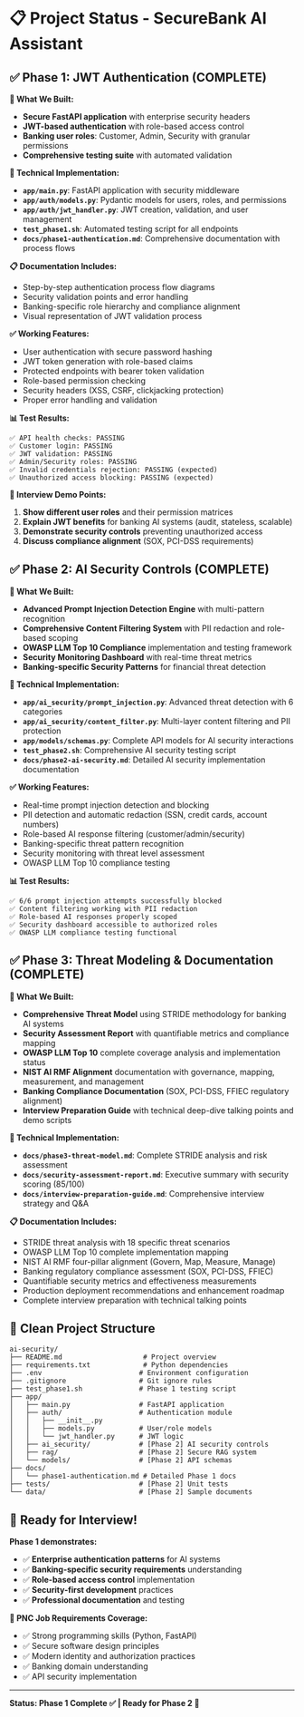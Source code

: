 # 📋 Project Status - SecureBank AI Assistant

## ✅ Phase 1: JWT Authentication (COMPLETE)

**🎯 What We Built:**
- **Secure FastAPI application** with enterprise security headers
- **JWT-based authentication** with role-based access control
- **Banking user roles**: Customer, Admin, Security with granular permissions
- **Comprehensive testing suite** with automated validation

**🔧 Technical Implementation:**
- **`app/main.py`**: FastAPI application with security middleware
- **`app/auth/models.py`**: Pydantic models for users, roles, and permissions
- **`app/auth/jwt_handler.py`**: JWT creation, validation, and user management
- **`test_phase1.sh`**: Automated testing script for all endpoints
- **`docs/phase1-authentication.md`**: Comprehensive documentation with process flows

**📋 Documentation Includes:**
- Step-by-step authentication process flow diagrams
- Security validation points and error handling
- Banking-specific role hierarchy and compliance alignment
- Visual representation of JWT validation process

**✅ Working Features:**
- User authentication with secure password hashing
- JWT token generation with role-based claims
- Protected endpoints with bearer token validation
- Role-based permission checking
- Security headers (XSS, CSRF, clickjacking protection)
- Proper error handling and validation

**📊 Test Results:**
```
✅ API health checks: PASSING
✅ Customer login: PASSING  
✅ JWT validation: PASSING
✅ Admin/Security roles: PASSING
✅ Invalid credentials rejection: PASSING (expected)
✅ Unauthorized access blocking: PASSING (expected)
```

**🎤 Interview Demo Points:**
1. **Show different user roles** and their permission matrices
2. **Explain JWT benefits** for banking AI systems (audit, stateless, scalable)
3. **Demonstrate security controls** preventing unauthorized access
4. **Discuss compliance alignment** (SOX, PCI-DSS requirements)

## ✅ Phase 2: AI Security Controls (COMPLETE)

**🎯 What We Built:**
- **Advanced Prompt Injection Detection Engine** with multi-pattern recognition
- **Comprehensive Content Filtering System** with PII redaction and role-based scoping
- **OWASP LLM Top 10 Compliance** implementation and testing framework
- **Security Monitoring Dashboard** with real-time threat metrics
- **Banking-specific Security Patterns** for financial threat detection

**🔧 Technical Implementation:**
- **`app/ai_security/prompt_injection.py`**: Advanced threat detection with 6 categories
- **`app/ai_security/content_filter.py`**: Multi-layer content filtering and PII protection
- **`app/models/schemas.py`**: Complete API models for AI security interactions
- **`test_phase2.sh`**: Comprehensive AI security testing script
- **`docs/phase2-ai-security.md`**: Detailed AI security implementation documentation

**✅ Working Features:**
- Real-time prompt injection detection and blocking
- PII detection and automatic redaction (SSN, credit cards, account numbers)
- Role-based AI response filtering (customer/admin/security)
- Banking-specific threat pattern recognition
- Security monitoring with threat level assessment
- OWASP LLM Top 10 compliance testing

**📊 Test Results:**
```
✅ 6/6 prompt injection attempts successfully blocked
✅ Content filtering working with PII redaction
✅ Role-based AI responses properly scoped
✅ Security dashboard accessible to authorized roles
✅ OWASP LLM compliance testing functional
```

## ✅ Phase 3: Threat Modeling & Documentation (COMPLETE)

**🎯 What We Built:**
- **Comprehensive Threat Model** using STRIDE methodology for banking AI systems
- **Security Assessment Report** with quantifiable metrics and compliance mapping
- **OWASP LLM Top 10** complete coverage analysis and implementation status
- **NIST AI RMF Alignment** documentation with governance, mapping, measurement, and management
- **Banking Compliance Documentation** (SOX, PCI-DSS, FFIEC regulatory alignment)
- **Interview Preparation Guide** with technical deep-dive talking points and demo scripts

**🔧 Technical Implementation:**
- **`docs/phase3-threat-model.md`**: Complete STRIDE analysis and risk assessment
- **`docs/security-assessment-report.md`**: Executive summary with security scoring (85/100)
- **`docs/interview-preparation-guide.md`**: Comprehensive interview strategy and Q&A

**📋 Documentation Includes:**
- STRIDE threat analysis with 18 specific threat scenarios
- OWASP LLM Top 10 complete implementation mapping
- NIST AI RMF four-pillar alignment (Govern, Map, Measure, Manage)
- Banking regulatory compliance assessment (SOX, PCI-DSS, FFIEC)
- Quantifiable security metrics and effectiveness measurements
- Production deployment recommendations and enhancement roadmap
- Complete interview preparation with technical talking points

## 📁 Clean Project Structure

```
ai-security/
├── README.md                    # Project overview
├── requirements.txt             # Python dependencies
├── .env                        # Environment configuration
├── .gitignore                  # Git ignore rules
├── test_phase1.sh              # Phase 1 testing script
├── app/
│   ├── main.py                 # FastAPI application
│   ├── auth/                   # Authentication module
│   │   ├── __init__.py
│   │   ├── models.py           # User/role models
│   │   └── jwt_handler.py      # JWT logic
│   ├── ai_security/            # [Phase 2] AI security controls
│   ├── rag/                    # [Phase 2] Secure RAG system
│   └── models/                 # [Phase 2] API schemas
├── docs/
│   └── phase1-authentication.md # Detailed Phase 1 docs
├── tests/                      # [Phase 2] Unit tests
└── data/                       # [Phase 2] Sample documents
```

## 🚀 Ready for Interview!

**Phase 1 demonstrates:**
- ✅ **Enterprise authentication patterns** for AI systems
- ✅ **Banking-specific security requirements** understanding
- ✅ **Role-based access control** implementation
- ✅ **Security-first development** practices
- ✅ **Professional documentation** and testing

**🎯 PNC Job Requirements Coverage:**
- ✅ Strong programming skills (Python, FastAPI)
- ✅ Secure software design principles
- ✅ Modern identity and authorization practices
- ✅ Banking domain understanding
- ✅ API security implementation

---
**Status: Phase 1 Complete ✅ | Ready for Phase 2 🚀**